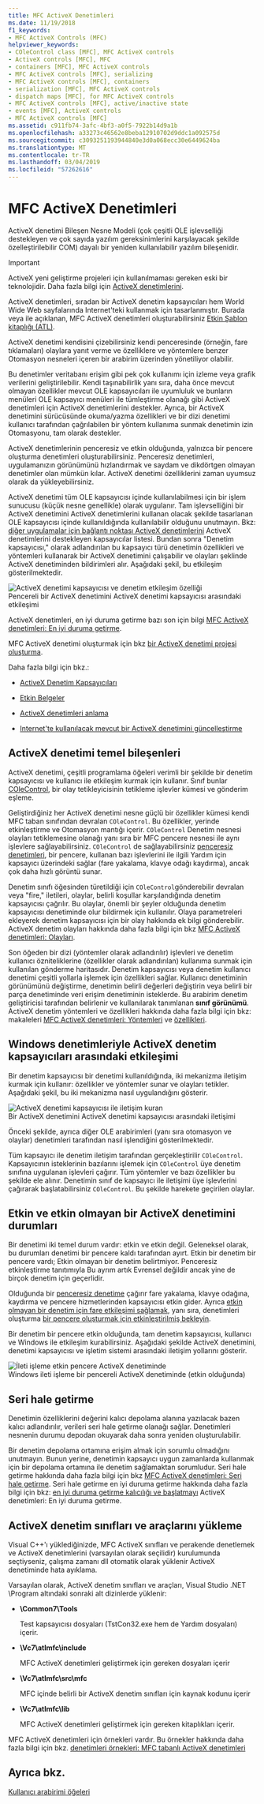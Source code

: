 ```yaml
---
title: MFC ActiveX Denetimleri
ms.date: 11/19/2018
f1_keywords:
- MFC ActiveX Controls (MFC)
helpviewer_keywords:
- COleControl class [MFC], MFC ActiveX controls
- ActiveX controls [MFC], MFC
- containers [MFC], MFC ActiveX controls
- MFC ActiveX controls [MFC], serializing
- MFC ActiveX controls [MFC], containers
- serialization [MFC], MFC ActiveX controls
- dispatch maps [MFC], for MFC ActiveX controls
- MFC ActiveX controls [MFC], active/inactive state
- events [MFC], ActiveX controls
- MFC ActiveX controls [MFC]
ms.assetid: c911fb74-3afc-4bf3-a0f5-7922b14d9a1b
ms.openlocfilehash: a33273c46562e8beba12910702d9ddc1a092575d
ms.sourcegitcommit: c3093251193944840e3d0a068ecc30e6449624ba
ms.translationtype: MT
ms.contentlocale: tr-TR
ms.lasthandoff: 03/04/2019
ms.locfileid: "57262616"
---
```

# <a name="mfc-activex-controls"></a>MFC ActiveX Denetimleri

ActiveX denetimi Bileşen Nesne Modeli (çok çeşitli OLE işlevselliği destekleyen ve çok sayıda yazılım gereksinimlerini karşılayacak şekilde özelleştirilebilir COM) dayalı bir yeniden kullanılabilir yazılım bileşenidir.

>[!IMPORTANT]
> ActiveX yeni geliştirme projeleri için kullanılmaması gereken eski bir teknolojidir. Daha fazla bilgi için [ActiveX denetimlerini](activex-controls.md).

ActiveX denetimleri, sıradan bir ActiveX denetim kapsayıcıları hem World Wide Web sayfalarında Internet'teki kullanmak için tasarlanmıştır. Burada veya ile açıklanan, MFC ActiveX denetimleri oluşturabilirsiniz [Etkin Şablon kitaplığı (ATL)](../atl/active-template-library-atl-concepts.md).

ActiveX denetimi kendisini çizebilirsiniz kendi penceresinde (örneğin, fare tıklamaları) olaylara yanıt verme ve özelliklere ve yöntemlere benzer Otomasyon nesneleri içeren bir arabirim üzerinden yönetiliyor olabilir.

Bu denetimler veritabanı erişim gibi pek çok kullanımı için izleme veya grafik verilerini geliştirilebilir. Kendi taşınabilirlik yanı sıra, daha önce mevcut olmayan özellikler mevcut OLE kapsayıcıları ile uyumluluk ve bunların menüleri OLE kapsayıcı menüleri ile tümleştirme olanağı gibi ActiveX denetimleri için ActiveX denetimlerini destekler. Ayrıca, bir ActiveX denetimini sürücüsünde okuma/yazma özellikleri ve bir dizi denetimi kullanıcı tarafından çağrılabilen bir yöntem kullanıma sunmak denetimin izin Otomasyonu, tam olarak destekler.

ActiveX denetimlerinin penceresiz ve etkin olduğunda, yalnızca bir pencere oluşturma denetimleri oluşturabilirsiniz. Penceresiz denetimleri, uygulamanızın görünümünü hızlandırmak ve saydam ve dikdörtgen olmayan denetimler olan mümkün kılar. ActiveX denetimi özelliklerini zaman uyumsuz olarak da yükleyebilirsiniz.

ActiveX denetimi tüm OLE kapsayıcısı içinde kullanılabilmesi için bir işlem sunucusu (küçük nesne genellikle) olarak uygulanır. Tam işlevselliğini bir ActiveX denetimini ActiveX denetimlerini kullanan olacak şekilde tasarlanan OLE kapsayıcısı içinde kullanıldığında kullanılabilir olduğunu unutmayın. Bkz: [diğer uygulamalar için bağlantı noktası ActiveX denetimlerini](../mfc/containers-for-activex-controls.md) ActiveX denetimlerini destekleyen kapsayıcılar listesi. Bundan sonra "Denetim kapsayıcısı," olarak adlandırılan bu kapsayıcı türü denetimin özellikleri ve yöntemleri kullanarak bir ActiveX denetimini çalışabilir ve olayları şeklinde ActiveX denetiminden bildirimleri alır. Aşağıdaki şekil, bu etkileşim gösterilmektedir.

![ActiveX denetimi kapsayıcısı ve denetim etkileşim özelliği](../mfc/media/vc37221.gif "etkileşim özelliği, ActiveX denetimi kapsayıcısı ve Denetim") <br/>
Pencereli bir ActiveX denetimini ActiveX denetimi kapsayıcısı arasındaki etkileşimi

ActiveX denetimleri, en iyi duruma getirme bazı son için bilgi [MFC ActiveX denetimleri: En iyi duruma getirme](../mfc/mfc-activex-controls-optimization.md).

MFC ActiveX denetimi oluşturmak için bkz [bir ActiveX denetimi projesi oluşturma](../mfc/reference/mfc-activex-control-wizard.md).

Daha fazla bilgi için bkz.:

- [ActiveX Denetim Kapsayıcıları](../mfc/activex-control-containers.md)

- [Etkin Belgeler](../mfc/active-documents.md)

- [ActiveX denetimleri anlama](/windows/desktop/com/activex-controls)

- [Internet'te kullanılacak mevcut bir ActiveX denetimini güncelleştirme](../mfc/upgrading-an-existing-activex-control.md)

##  <a name="_core_basic_components_of_an_activex_control"></a> ActiveX denetimi temel bileşenleri

ActiveX denetimi, çeşitli programlama öğeleri verimli bir şekilde bir denetim kapsayıcısı ve kullanıcı ile etkileşim kurmak için kullanır. Sınıf bunlar [COleControl](../mfc/reference/colecontrol-class.md), bir olay tetikleyicisinin tetikleme işlevler kümesi ve gönderim eşleme.

Geliştirdiğiniz her ActiveX denetimi nesne güçlü bir özellikler kümesi kendi MFC taban sınıfından devralan `COleControl`. Bu özellikler, yerinde etkinleştirme ve Otomasyon mantığı içerir. `COleControl` Denetim nesnesi olayları tetiklemesine olanağı yanı sıra bir MFC pencere nesnesi ile aynı işlevlere sağlayabilirsiniz. `COleControl` de sağlayabilirsiniz [penceresiz denetimleri](../mfc/providing-windowless-activation.md), bir pencere, kullanan bazı işlevlerini ile ilgili Yardım için kapsayıcı üzerindeki sağlar (fare yakalama, klavye odağı kaydırma), ancak çok daha hızlı görüntü sunar.

Denetim sınıfı öğesinden türetildiği için `COleControl`gönderebilir devralan veya "fire," iletileri, olaylar, belirli koşullar karşılandığında denetim kapsayıcısı çağrılır. Bu olaylar, önemli bir şeyler olduğunda denetim kapsayıcısı denetiminde olur bildirmek için kullanılır. Olaya parametreleri ekleyerek denetim kapsayıcısı için bir olay hakkında ek bilgi gönderebilir. ActiveX denetim olayları hakkında daha fazla bilgi için bkz [MFC ActiveX denetimleri: Olayları](../mfc/mfc-activex-controls-events.md).

Son öğeden bir dizi (yöntemler olarak adlandırılır) işlevleri ve denetim kullanıcı özniteliklerine (özellikler olarak adlandırılan) kullanıma sunmak için kullanılan gönderme haritasıdır. Denetim kapsayıcısı veya denetim kullanıcı denetimi çeşitli yollarla işlemek için özellikleri sağlar. Kullanıcı denetiminin görünümünü değiştirme, denetimin belirli değerleri değiştirin veya belirli bir parça denetiminde veri erişim denetiminin isteklerde. Bu arabirim denetim geliştiricisi tarafından belirlenir ve kullanılarak tanımlanan **sınıf görünümü**. ActiveX denetim yöntemleri ve özellikleri hakkında daha fazla bilgi için bkz: makaleleri [MFC ActiveX denetimleri: Yöntemleri](../mfc/mfc-activex-controls-methods.md) ve [özellikleri](../mfc/mfc-activex-controls-properties.md).

##  <a name="_core_interaction_between_controls_with_windows_and_activex_control_containers"></a> Windows denetimleriyle ActiveX denetim kapsayıcıları arasındaki etkileşimi

Bir denetim kapsayıcısı bir denetimi kullanıldığında, iki mekanizma iletişim kurmak için kullanır: özellikler ve yöntemler sunar ve olayları tetikler. Aşağıdaki şekil, bu iki mekanizma nasıl uygulandığını gösterir.

![ActiveX denetimi kapsayıcısı ile iletişim kuran](../mfc/media/vc37222.gif "ActiveX denetimi kapsayıcısı ile iletişim kurar") <br/>
Bir ActiveX denetimini ActiveX denetimi kapsayıcısı arasındaki iletişimi

Önceki şekilde, ayrıca diğer OLE arabirimleri (yanı sıra otomasyon ve olaylar) denetimleri tarafından nasıl işlendiğini gösterilmektedir.

Tüm kapsayıcı ile denetim iletişim tarafından gerçekleştirilir `COleControl`. Kapsayıcının isteklerinin bazılarını işlemek için `COleControl` üye denetim sınıfına uygulanan işlevleri çağırır. Tüm yöntemler ve bazı özellikler bu şekilde ele alınır. Denetimin sınıf de kapsayıcı ile iletişimi üye işlevlerini çağırarak başlatabilirsiniz `COleControl`. Bu şekilde harekete geçirilen olaylar.

##  <a name="_core_active_and_inactive_states_of_an_activex_control"></a> Etkin ve etkin olmayan bir ActiveX denetimini durumları

Bir denetimi iki temel durum vardır: etkin ve etkin değil. Geleneksel olarak, bu durumları denetimi bir pencere kaldı tarafından ayırt. Etkin bir denetim bir pencere vardı; Etkin olmayan bir denetim belirtmiyor. Penceresiz etkinleştirme tanıtımıyla Bu ayrım artık Evrensel değildir ancak yine de birçok denetim için geçerlidir.

Olduğunda bir [penceresiz denetime](../mfc/providing-windowless-activation.md) çağırır fare yakalama, klavye odağına, kaydırma ve pencere hizmetlerinden kapsayıcısı etkin gider. Ayrıca [etkin olmayan bir denetim için fare etkileşimi sağlamak](../mfc/providing-mouse-interaction-while-inactive.md), yanı sıra, denetimleri oluşturma [bir pencere oluşturmak için etkinleştirilmiş bekleyin](../mfc/turning-off-the-activate-when-visible-option.md).

Bir denetim bir pencere etkin olduğunda, tam denetim kapsayıcısı, kullanıcı ve Windows ile etkileşim kurabilirsiniz. Aşağıdaki şekilde ActiveX denetimini, denetimi kapsayıcısı ve işletim sistemi arasındaki iletişim yollarını gösterir.

![İleti işleme etkin pencere ActiveX denetiminde](../mfc/media/vc37223.gif "ileti etkin pencere ActiveX denetiminde işleme") <br/>
Windows ileti işleme bir pencereli ActiveX denetiminde (etkin olduğunda)

##  <a name="_core_serializing_activex_elements"></a> Seri hale getirme

Denetimin özelliklerini değerini kalıcı depolama alanına yazılacak bazen kalıcı adlandırılır, verileri seri hale getirme olanağı sağlar. Denetimleri nesnenin durumu depodan okuyarak daha sonra yeniden oluşturulabilir.

Bir denetim depolama ortamına erişim almak için sorumlu olmadığını unutmayın. Bunun yerine, denetimin kapsayıcı uygun zamanlarda kullanmak için bir depolama ortamına ile denetim sağlamaktan sorumludur. Seri hale getirme hakkında daha fazla bilgi için bkz [MFC ActiveX denetimleri: Seri hale getirme](../mfc/mfc-activex-controls-serializing.md). Seri hale getirme en iyi duruma getirme hakkında daha fazla bilgi için bkz: [en iyi duruma getirme kalıcılığı ve başlatmayı](../mfc/optimizing-persistence-and-initialization.md) ActiveX denetimleri: En iyi duruma getirme.

##  <a name="_core_installing_activex_control_classes_and_tools"></a> ActiveX denetim sınıfları ve araçlarını yükleme

Visual C++'ı yüklediğinizde, MFC ActiveX sınıfları ve perakende denetlemek ve ActiveX denetimlerini (varsayılan olarak seçilidir) kurulumunda seçtiyseniz, çalışma zamanı dll otomatik olarak yüklenir ActiveX denetiminde hata ayıklama.

Varsayılan olarak, ActiveX denetim sınıfları ve araçları, Visual Studio .NET \Program altındaki sonraki alt dizinlerde yüklenir:

- **\Common7\Tools**

   Test kapsayıcısı dosyaları (TstCon32.exe hem de Yardım dosyaları) içerir.

- **\Vc7\atlmfc\include**

   MFC ActiveX denetimleri geliştirmek için gereken dosyaları içerir

- **\Vc7\atlmfc\src\mfc**

   MFC içinde belirli bir ActiveX denetim sınıfları için kaynak kodunu içerir

- **\Vc7\atlmfc\lib**

   MFC ActiveX denetimleri geliştirmek için gereken kitaplıkları içerir.

MFC ActiveX denetimleri için örnekleri vardır. Bu örnekler hakkında daha fazla bilgi için bkz. [denetimleri örnekleri: MFC tabanlı ActiveX denetimleri](../visual-cpp-samples.md)

## <a name="see-also"></a>Ayrıca bkz.

[Kullanıcı arabirimi öğeleri](../mfc/user-interface-elements-mfc.md)
